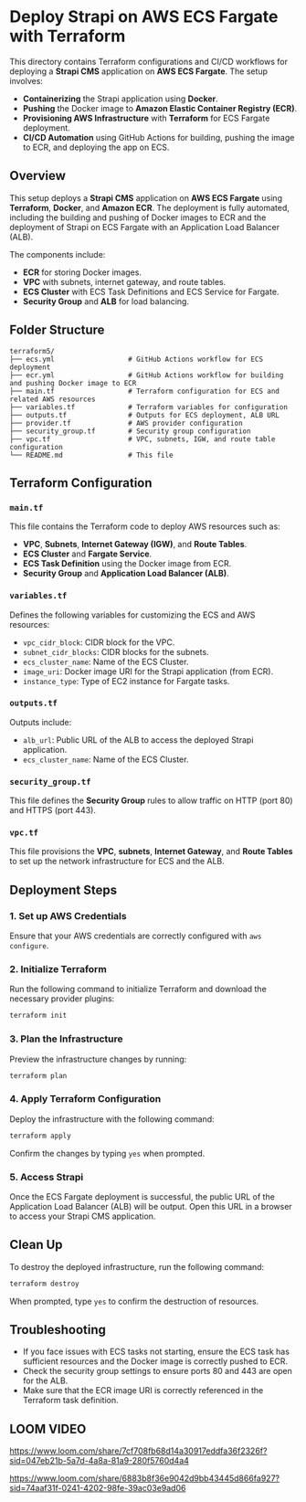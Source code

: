 
# Deploy Strapi on AWS ECS Fargate with Terraform

This directory contains Terraform configurations and CI/CD workflows for deploying a **Strapi CMS** application on **AWS ECS Fargate**. The setup involves:

- **Containerizing** the Strapi application using **Docker**.
- **Pushing** the Docker image to **Amazon Elastic Container Registry (ECR)**.
- **Provisioning AWS Infrastructure** with **Terraform** for ECS Fargate deployment.
- **CI/CD Automation** using GitHub Actions for building, pushing the image to ECR, and deploying the app on ECS.

## Overview

This setup deploys a **Strapi CMS** application on **AWS ECS Fargate** using **Terraform**, **Docker**, and **Amazon ECR**. The deployment is fully automated, including the building and pushing of Docker images to ECR and the deployment of Strapi on ECS Fargate with an Application Load Balancer (ALB).

The components include:

- **ECR** for storing Docker images.
- **VPC** with subnets, internet gateway, and route tables.
- **ECS Cluster** with ECS Task Definitions and ECS Service for Fargate.
- **Security Group** and **ALB** for load balancing.

## Folder Structure

```
terraform5/
├── ecs.yml                  # GitHub Actions workflow for ECS deployment
├── ecr.yml                  # GitHub Actions workflow for building and pushing Docker image to ECR
├── main.tf                  # Terraform configuration for ECS and related AWS resources
├── variables.tf             # Terraform variables for configuration
├── outputs.tf               # Outputs for ECS deployment, ALB URL
├── provider.tf              # AWS provider configuration
├── security_group.tf        # Security group configuration
├── vpc.tf                   # VPC, subnets, IGW, and route table configuration
└── README.md                # This file
```

## Terraform Configuration

### `main.tf`
This file contains the Terraform code to deploy AWS resources such as:

- **VPC**, **Subnets**, **Internet Gateway (IGW)**, and **Route Tables**.
- **ECS Cluster** and **Fargate Service**.
- **ECS Task Definition** using the Docker image from ECR.
- **Security Group** and **Application Load Balancer (ALB)**.

### `variables.tf`
Defines the following variables for customizing the ECS and AWS resources:

- `vpc_cidr_block`: CIDR block for the VPC.
- `subnet_cidr_blocks`: CIDR blocks for the subnets.
- `ecs_cluster_name`: Name of the ECS Cluster.
- `image_uri`: Docker image URI for the Strapi application (from ECR).
- `instance_type`: Type of EC2 instance for Fargate tasks.

### `outputs.tf`
Outputs include:

- `alb_url`: Public URL of the ALB to access the deployed Strapi application.
- `ecs_cluster_name`: Name of the ECS Cluster.

### `security_group.tf`
This file defines the **Security Group** rules to allow traffic on HTTP (port 80) and HTTPS (port 443).

### `vpc.tf`
This file provisions the **VPC**, **subnets**, **Internet Gateway**, and **Route Tables** to set up the network infrastructure for ECS and the ALB.

## Deployment Steps

### 1. **Set up AWS Credentials**
Ensure that your AWS credentials are correctly configured with `aws configure`.

### 2. **Initialize Terraform**
Run the following command to initialize Terraform and download the necessary provider plugins:
```bash
terraform init
```

### 3. **Plan the Infrastructure**
Preview the infrastructure changes by running:
```bash
terraform plan
```

### 4. **Apply Terraform Configuration**
Deploy the infrastructure with the following command:
```bash
terraform apply
```
Confirm the changes by typing `yes` when prompted.

### 5. **Access Strapi**
Once the ECS Fargate deployment is successful, the public URL of the Application Load Balancer (ALB) will be output. Open this URL in a browser to access your Strapi CMS application.

## Clean Up

To destroy the deployed infrastructure, run the following command:
```bash
terraform destroy
```
When prompted, type `yes` to confirm the destruction of resources.

## Troubleshooting

- If you face issues with ECS tasks not starting, ensure the ECS task has sufficient resources and the Docker image is correctly pushed to ECR.
- Check the security group settings to ensure ports 80 and 443 are open for the ALB.
- Make sure that the ECR image URI is correctly referenced in the Terraform task definition.

## LOOM VIDEO
https://www.loom.com/share/7cf708fb68d14a30917eddfa36f2326f?sid=047eb21b-5a7d-4a8a-81a9-280f5760d4a4

https://www.loom.com/share/6883b8f36e9042d9bb43445d866fa927?sid=74aaf31f-0241-4202-98fe-39ac03e9ad06